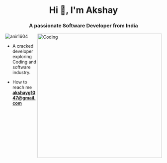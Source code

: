 <h1 align="center">Hi 👋, I'm Akshay</h1>
<h3 align="center">A passionate Software Developer from India</h3>

<img align="right" alt="Coding" width="400" src="https://cdn.dribbble.com/users/1162077/screenshots/3848914/programmer.gif">

<p align="left"> <img src="https://komarev.com/ghpvc/?username=anir1604&label=Profile%20views&color=0e75b6&style=flat" alt="anir1604" /> </p>

<p align="left"> <a href="https://www.linkedin.com/in/akshay014/" target="blank"></a> </p>

- A cracked developer exploring Coding and software industry.

- How to reach me **akshayg1047@gmail.com**
